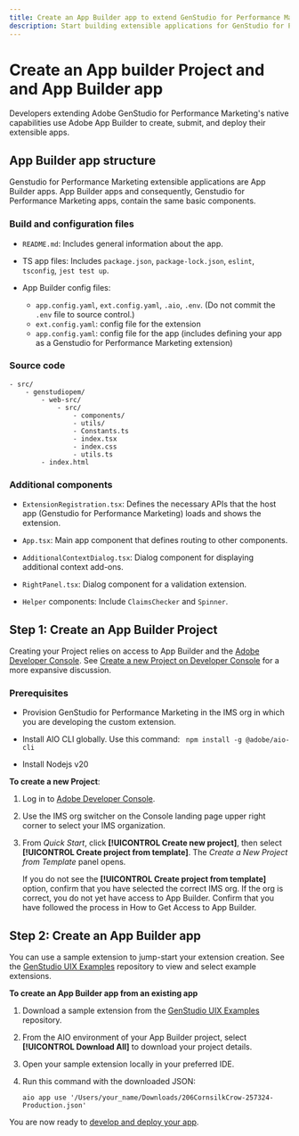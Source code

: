 ```yaml
---
title: Create an App Builder app to extend GenStudio for Performance Marketing
description: Start building extensible applications for GenStudio for Performance Marketing.
---
```

# Create an App builder Project and and App Builder app

Developers extending Adobe GenStudio for Performance Marketing's native capabilities use Adobe App Builder to create, submit, and deploy their extensible apps.

## App Builder app structure

Genstudio for Performance Marketing extensible applications are App Builder apps. App Builder apps and consequently, Genstudio for Performance Marketing apps, contain the same basic components.

### Build and configuration files

* `README.md`: Includes general information about the app.

* TS app files: Includes `package.json`, `package-lock.json`, `eslint`, `tsconfig`, `jest test up`.

* App Builder config files: 

  * `app.config.yaml`, `ext.config.yaml`, `.aio`, `.env`. (Do not commit the `.env` file to source control.)
  * `ext.config.yaml`: config file for the extension
  * `app.config.yaml`: config file for the app (includes defining your app as a Genstudio for Performance Marketing extension)

### Source code

```
- src/
    - genstudiopem/
        - web-src/
            - src/
                - components/
                - utils/
                - Constants.ts
                - index.tsx
                - index.css
                - utils.ts
        - index.html
```
 
### Additional components

* `ExtensionRegistration.tsx`: Defines the necessary APIs that the host app (Genstudio for Performance Marketing) loads and shows the extension.

* `App.tsx`: Main app component that defines routing to other components.

* `AdditionalContextDialog.tsx`: Dialog component for displaying additional context add-ons.

* `RightPanel.tsx`: Dialog component for a validation extension.

* `Helper` components: Include `ClaimsChecker` and `Spinner`.

## Step 1: Create an App Builder Project

Creating your Project relies on access to App Builder and the [Adobe Developer Console](https://developer.adobe.com/developer-console/). See [Create a new Project on Developer Console](https://developer.adobe.com/app-builder/docs/getting_started/first_app/#2-create-a-new-project-on-developer-console) for a more expansive discussion. 

### Prerequisites

* Provision GenStudio for Performance Marketing in the IMS org in which you are developing the custom extension. 

* Install AIO CLI  globally. Use this command: ` npm install -g @adobe/aio-cli`

* Install Nodejs v20

**To create a new Project**:

1. Log in to [Adobe Developer Console](https://developer.adobe.com/developer-console/).

1. Use the IMS org switcher on the Console landing page upper right corner to select your IMS organization.

1. From _Quick Start_, click **[!UICONTROL Create new project]**, then select **[!UICONTROL Create project from template]**. The _Create a New Project from Template_ panel opens. 

   If you do not see the **[!UICONTROL Create project from template]** option, confirm that you have selected the correct IMS org. If the org is correct, you do not yet have access to App Builder. Confirm that you have followed the process in How to Get Access to App Builder.

## Step 2: Create an App Builder app

You can use a sample extension to jump-start your extension creation. See the [GenStudio UIX Examples](https://git.corp.adobe.com/GenStudio/genstudio-uix-examples) repository to view and select example extensions.

**To create an App Builder app from an existing app**

1. Download a sample extension from the [GenStudio UIX Examples](https://git.corp.adobe.com/GenStudio/genstudio-uix-examples) repository.

1. From the AIO environment of your App Builder project, select **[!UICONTROL Download All]** to download your project details.

1. Open your sample extension locally in your preferred IDE.

1. Run this command with the downloaded JSON: 

   `aio app use '/Users/your_name/Downloads/206CornsilkCrow-257324-Production.json'`

You are now ready to [develop and deploy your app](develop-deploy.md).
